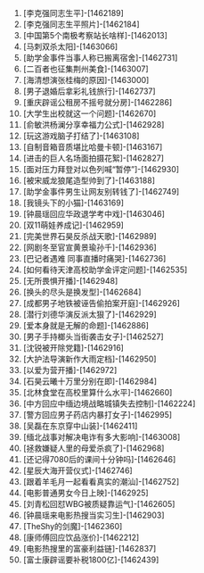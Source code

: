 
1. [李克强同志生平]-[1462189]
1. [李克强同志生平照片]-[1462184]
1. [中国第5个南极考察站长啥样]-[1462013]
1. [马刺双杀太阳]-[1463066]
1. [助学金事件当事人称已搬离宿舍]-[1462731]
1. [二百者也征集荆州美食]-[1463007]
1. [海清想演张桂梅的原因]-[1463000]
1. [男子退婚后拿彩礼钱旅行]-[1462737]
1. [重庆辟谣公租房不摇号就分房]-[1462286]
1. [大学生出校就这一个问题]-[1462670]
1. [俞敏洪杨澜分享幸福力公式]-[1462928]
1. [玩这游戏脑子打结了]-[1463108]
1. [自制音箱音质堪比哈曼卡顿]-[1463167]
1. [进击的巨人名场面拍摄花絮]-[1462827]
1. [面对压力拜登对以色列喊“暂停”]-[1462930]
1. [被宋威龙狼尾造型帅到了]-[1463188]
1. [助学金事件男生让网友别转钱了]-[1462749]
1. [我镜头下的小猫]-[1463169]
1. [钟晨瑶回应华政退学考中戏]-[1463046]
1. [双11萌娃养成记]-[1462959]
1. [完美世界石昊反杀战天歌]-[1462989]
1. [网剧冬至官宣黄景瑜孙千]-[1462936]
1. [巴记者遇难 同事直播时痛哭]-[1462736]
1. [如何看待天津高校助学金评定问题]-[1462535]
1. [无所畏惧开播]-[1462948]
1. [换头的尽头是换发型]-[1462684]
1. [成都男子地铁被诬告偷拍案开庭]-[1462926]
1. [潜行刘德华演反派太狠了]-[1462929]
1. [爱本身就是无解的命题]-[1462886]
1. [男子手持榔头当街袭击女子]-[1462527]
1. [沈锐被开除党籍]-[1462916]
1. [大护法导演新作大雨定档]-[1462950]
1. [以爱为营开播]-[1462972]
1. [石昊云曦十万里分别在即]-[1462984]
1. [北林食堂在高校里算什么水平]-[1462660]
1. [中方回应中缅边境战略城镇失去控制]-[1462224]
1. [警方回应男子药店内暴打女子]-[1462995]
1. [吴磊在东京穿中山装]-[1462411]
1. [缅北战事对解决电诈有多大影响]-[1463008]
1. [拯救嫌疑人里的母爱杀疯了]-[1462968]
1. [还记得7080后的课间十分钟吗]-[1462646]
1. [星辰大海开营仪式]-[1462746]
1. [跟着羊毛月一起看看真实的潮汕]-[1462752]
1. [电影普通男女今日上映]-[1462925]
1. [刘青松回怼WBG被质疑靠运气]-[1462605]
1. [钟晨瑶来电影热搜当实习生]-[1462903]
1. [TheShy的剑魔]-[1462360]
1. [康师傅回应饮品涨价]-[1462212]
1. [电影热搜里的富豪利益链]-[1462837]
1. [富士康辟谣要补税1800亿]-[1462439]